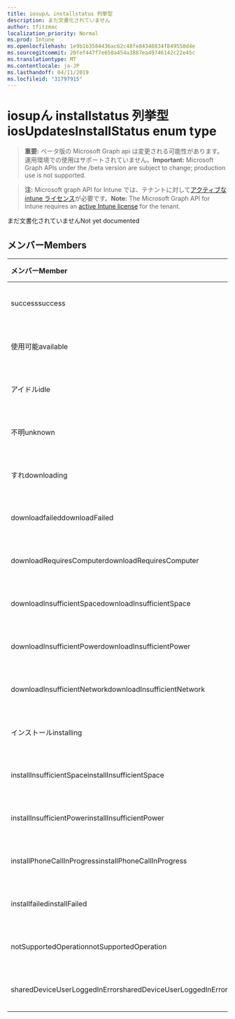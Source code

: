 ```yaml
---
title: iosupん installstatus 列挙型
description: まだ文書化されていません
author: tfitzmac
localization_priority: Normal
ms.prod: Intune
ms.openlocfilehash: 1e9b1b3584436ac62c48fe84340834f849558d4e
ms.sourcegitcommit: 20fef447f7e658a454a3887ea49746142c22e45c
ms.translationtype: MT
ms.contentlocale: ja-JP
ms.lasthandoff: 04/11/2019
ms.locfileid: "31797915"
---
```

# <a name="iosupdatesinstallstatus-enum-type"></a><span data-ttu-id="39f19-103">iosupん installstatus 列挙型</span><span class="sxs-lookup"><span data-stu-id="39f19-103">iosUpdatesInstallStatus enum type</span></span>

> <span data-ttu-id="39f19-104">**重要:** ベータ版の Microsoft Graph api は変更される可能性があります。運用環境での使用はサポートされていません。</span><span class="sxs-lookup"><span data-stu-id="39f19-104">**Important:** Microsoft Graph APIs under the /beta version are subject to change; production use is not supported.</span></span>

> <span data-ttu-id="39f19-105">**注:** Microsoft graph API for Intune では、テナントに対して[アクティブな intune ライセンス](https://go.microsoft.com/fwlink/?linkid=839381)が必要です。</span><span class="sxs-lookup"><span data-stu-id="39f19-105">**Note:** The Microsoft Graph API for Intune requires an [active Intune license](https://go.microsoft.com/fwlink/?linkid=839381) for the tenant.</span></span>

<span data-ttu-id="39f19-106">まだ文書化されていません</span><span class="sxs-lookup"><span data-stu-id="39f19-106">Not yet documented</span></span>

## <a name="members"></a><span data-ttu-id="39f19-107">メンバー</span><span class="sxs-lookup"><span data-stu-id="39f19-107">Members</span></span>
|<span data-ttu-id="39f19-108">メンバー</span><span class="sxs-lookup"><span data-stu-id="39f19-108">Member</span></span>|<span data-ttu-id="39f19-109">値</span><span class="sxs-lookup"><span data-stu-id="39f19-109">Value</span></span>|<span data-ttu-id="39f19-110">説明</span><span class="sxs-lookup"><span data-stu-id="39f19-110">Description</span></span>|
|:---|:---|:---|
|<span data-ttu-id="39f19-111">success</span><span class="sxs-lookup"><span data-stu-id="39f19-111">success</span></span>|<span data-ttu-id="39f19-112">.0</span><span class="sxs-lookup"><span data-stu-id="39f19-112">0</span></span>|<span data-ttu-id="39f19-113">まだ文書化されていません</span><span class="sxs-lookup"><span data-stu-id="39f19-113">Not yet documented</span></span>|
|<span data-ttu-id="39f19-114">使用可能</span><span class="sxs-lookup"><span data-stu-id="39f19-114">available</span></span>|<span data-ttu-id="39f19-115">1-d</span><span class="sxs-lookup"><span data-stu-id="39f19-115">1</span></span>|<span data-ttu-id="39f19-116">まだ文書化されていません</span><span class="sxs-lookup"><span data-stu-id="39f19-116">Not yet documented</span></span>|
|<span data-ttu-id="39f19-117">アイドル</span><span class="sxs-lookup"><span data-stu-id="39f19-117">idle</span></span>|<span data-ttu-id="39f19-118">pbm-2</span><span class="sxs-lookup"><span data-stu-id="39f19-118">2</span></span>|<span data-ttu-id="39f19-119">まだ文書化されていません</span><span class="sxs-lookup"><span data-stu-id="39f19-119">Not yet documented</span></span>|
|<span data-ttu-id="39f19-120">不明</span><span class="sxs-lookup"><span data-stu-id="39f19-120">unknown</span></span>|<span data-ttu-id="39f19-121">1/3</span><span class="sxs-lookup"><span data-stu-id="39f19-121">3</span></span>|<span data-ttu-id="39f19-122">まだ文書化されていません</span><span class="sxs-lookup"><span data-stu-id="39f19-122">Not yet documented</span></span>|
|<span data-ttu-id="39f19-123">すれ</span><span class="sxs-lookup"><span data-stu-id="39f19-123">downloading</span></span>|<span data-ttu-id="39f19-124">-2016330712</span><span class="sxs-lookup"><span data-stu-id="39f19-124">-2016330712</span></span>|<span data-ttu-id="39f19-125">まだ文書化されていません</span><span class="sxs-lookup"><span data-stu-id="39f19-125">Not yet documented</span></span>|
|<span data-ttu-id="39f19-126">downloadfailed</span><span class="sxs-lookup"><span data-stu-id="39f19-126">downloadFailed</span></span>|<span data-ttu-id="39f19-127">-2016330711</span><span class="sxs-lookup"><span data-stu-id="39f19-127">-2016330711</span></span>|<span data-ttu-id="39f19-128">まだ文書化されていません</span><span class="sxs-lookup"><span data-stu-id="39f19-128">Not yet documented</span></span>|
|<span data-ttu-id="39f19-129">downloadRequiresComputer</span><span class="sxs-lookup"><span data-stu-id="39f19-129">downloadRequiresComputer</span></span>|<span data-ttu-id="39f19-130">-2016330710</span><span class="sxs-lookup"><span data-stu-id="39f19-130">-2016330710</span></span>|<span data-ttu-id="39f19-131">まだ文書化されていません</span><span class="sxs-lookup"><span data-stu-id="39f19-131">Not yet documented</span></span>|
|<span data-ttu-id="39f19-132">downloadInsufficientSpace</span><span class="sxs-lookup"><span data-stu-id="39f19-132">downloadInsufficientSpace</span></span>|<span data-ttu-id="39f19-133">-2016330709</span><span class="sxs-lookup"><span data-stu-id="39f19-133">-2016330709</span></span>|<span data-ttu-id="39f19-134">まだ文書化されていません</span><span class="sxs-lookup"><span data-stu-id="39f19-134">Not yet documented</span></span>|
|<span data-ttu-id="39f19-135">downloadInsufficientPower</span><span class="sxs-lookup"><span data-stu-id="39f19-135">downloadInsufficientPower</span></span>|<span data-ttu-id="39f19-136">-2016330708</span><span class="sxs-lookup"><span data-stu-id="39f19-136">-2016330708</span></span>|<span data-ttu-id="39f19-137">まだ文書化されていません</span><span class="sxs-lookup"><span data-stu-id="39f19-137">Not yet documented</span></span>|
|<span data-ttu-id="39f19-138">downloadInsufficientNetwork</span><span class="sxs-lookup"><span data-stu-id="39f19-138">downloadInsufficientNetwork</span></span>|<span data-ttu-id="39f19-139">-2016330707</span><span class="sxs-lookup"><span data-stu-id="39f19-139">-2016330707</span></span>|<span data-ttu-id="39f19-140">まだ文書化されていません</span><span class="sxs-lookup"><span data-stu-id="39f19-140">Not yet documented</span></span>|
|<span data-ttu-id="39f19-141">インストール</span><span class="sxs-lookup"><span data-stu-id="39f19-141">installing</span></span>|<span data-ttu-id="39f19-142">-2016330706</span><span class="sxs-lookup"><span data-stu-id="39f19-142">-2016330706</span></span>|<span data-ttu-id="39f19-143">まだ文書化されていません</span><span class="sxs-lookup"><span data-stu-id="39f19-143">Not yet documented</span></span>|
|<span data-ttu-id="39f19-144">installInsufficientSpace</span><span class="sxs-lookup"><span data-stu-id="39f19-144">installInsufficientSpace</span></span>|<span data-ttu-id="39f19-145">-2016330705</span><span class="sxs-lookup"><span data-stu-id="39f19-145">-2016330705</span></span>|<span data-ttu-id="39f19-146">まだ文書化されていません</span><span class="sxs-lookup"><span data-stu-id="39f19-146">Not yet documented</span></span>|
|<span data-ttu-id="39f19-147">installInsufficientPower</span><span class="sxs-lookup"><span data-stu-id="39f19-147">installInsufficientPower</span></span>|<span data-ttu-id="39f19-148">-2016330704</span><span class="sxs-lookup"><span data-stu-id="39f19-148">-2016330704</span></span>|<span data-ttu-id="39f19-149">まだ文書化されていません</span><span class="sxs-lookup"><span data-stu-id="39f19-149">Not yet documented</span></span>|
|<span data-ttu-id="39f19-150">installPhoneCallInProgress</span><span class="sxs-lookup"><span data-stu-id="39f19-150">installPhoneCallInProgress</span></span>|<span data-ttu-id="39f19-151">-2016330703</span><span class="sxs-lookup"><span data-stu-id="39f19-151">-2016330703</span></span>|<span data-ttu-id="39f19-152">まだ文書化されていません</span><span class="sxs-lookup"><span data-stu-id="39f19-152">Not yet documented</span></span>|
|<span data-ttu-id="39f19-153">installfailed</span><span class="sxs-lookup"><span data-stu-id="39f19-153">installFailed</span></span>|<span data-ttu-id="39f19-154">-2016330702</span><span class="sxs-lookup"><span data-stu-id="39f19-154">-2016330702</span></span>|<span data-ttu-id="39f19-155">まだ文書化されていません</span><span class="sxs-lookup"><span data-stu-id="39f19-155">Not yet documented</span></span>|
|<span data-ttu-id="39f19-156">notSupportedOperation</span><span class="sxs-lookup"><span data-stu-id="39f19-156">notSupportedOperation</span></span>|<span data-ttu-id="39f19-157">-2016330701</span><span class="sxs-lookup"><span data-stu-id="39f19-157">-2016330701</span></span>|<span data-ttu-id="39f19-158">まだ文書化されていません</span><span class="sxs-lookup"><span data-stu-id="39f19-158">Not yet documented</span></span>|
|<span data-ttu-id="39f19-159">sharedDeviceUserLoggedInError</span><span class="sxs-lookup"><span data-stu-id="39f19-159">sharedDeviceUserLoggedInError</span></span>|<span data-ttu-id="39f19-160">-2016330699</span><span class="sxs-lookup"><span data-stu-id="39f19-160">-2016330699</span></span>|<span data-ttu-id="39f19-161">まだ文書化されていません</span><span class="sxs-lookup"><span data-stu-id="39f19-161">Not yet documented</span></span>|





